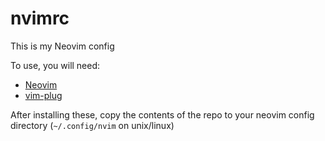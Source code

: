 # nvimrc

This is my Neovim config

To use, you will need:
  - [Neovim](https://github.com/neovim/neovim/wiki/Installing-Neovim)
  - [vim-plug](https://github.com/junegunn/vim-plug)
  
After installing these, copy the contents of the repo to your neovim config directory (`~/.config/nvim` on unix/linux)
 
